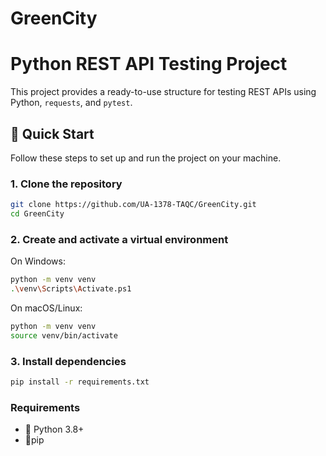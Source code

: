 # GreenCity

# Python REST API Testing Project

This project provides a ready-to-use structure for testing REST APIs using Python, `requests`, and `pytest`.

## 🚀 Quick Start

Follow these steps to set up and run the project on your machine.

### 1. Clone the repository

```bash
git clone https://github.com/UA-1378-TAQC/GreenCity.git
cd GreenCity
```

### 2. Create and activate a virtual environment
On Windows:
```bash
python -m venv venv
.\venv\Scripts\Activate.ps1
```
On macOS/Linux:
```bash
python -m venv venv
source venv/bin/activate  
```

### 3. Install dependencies
```bash
pip install -r requirements.txt
```

### Requirements
- 🐍 Python 3.8+
- 🍼pip
